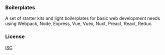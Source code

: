 ### Boilerplates
A set of starter kits and light boilerplates for basic web development needs using Webpack, Node, Express, Vue, Vuex, Nuxt, Preact, React, Redux.

### License
[ISC](https://github.com/adrienloup/webpack-hot-reloading/blob/master/LICENSE.md)
